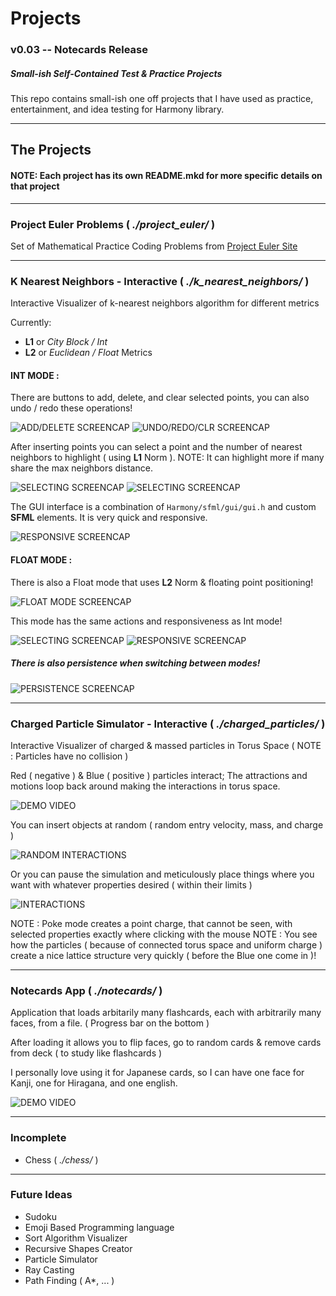 # Projects
### v0.03 -- Notecards Release
##### Small-ish Self-Contained Test & Practice Projects
This repo contains small-ish one off projects that I have used as practice, entertainment, and idea testing for Harmony library.

---
## The Projects

#### NOTE: Each project has its own README.mkd for more specific details on that project

---
### Project Euler Problems ( *./project_euler/* )
Set of Mathematical Practice Coding Problems from [Project Euler Site](https://projecteuler.net/)

---
### K Nearest Neighbors - Interactive ( *./k\_nearest\_neighbors/* )
Interactive Visualizer of k-nearest neighbors algorithm for different metrics

Currently:

* **L1** or *City Block / Int*
* **L2** or *Euclidean / Float* Metrics

#### INT MODE :
There are buttons to add, delete, and clear selected points, you can also undo / redo these operations!

![ADD/DELETE SCREENCAP](https://github.com/b-j-roberts/Projects/raw/master/demos/k_nearest_neighbors/int_mode_screencap.gif)
![UNDO/REDO/CLR SCREENCAP](https://github.com/b-j-roberts/Projects/raw/master/demos/k_nearest_neighbors/int_undo_redo_screencap.gif)

After inserting points you can select a point and the number of nearest neighbors to highlight ( using **L1** Norm ). 
NOTE: It can highlight more if many share the max neighbors distance.

![SELECTING SCREENCAP](https://github.com/b-j-roberts/Projects/raw/master/demos/k_nearest_neighbors/int_selecting_screencap.gif)
![SELECTING SCREENCAP](https://github.com/b-j-roberts/Projects/raw/master/demos/k_nearest_neighbors/int_selecting_screencap_2.gif)

The GUI interface is a combination of `Harmony/sfml/gui/gui.h` and custom **SFML** elements. It is very quick and responsive.

![RESPONSIVE SCREENCAP](https://github.com/b-j-roberts/Projects/raw/master/demos/k_nearest_neighbors/int_responsive_screencap.gif)

#### FLOAT MODE :
There is also a Float mode that uses **L2** Norm & floating point positioning!

![FLOAT MODE SCREENCAP](https://github.com/b-j-roberts/Projects/raw/master/demos/k_nearest_neighbors/float_mode_screencap.gif)

This mode has the same actions and responsiveness as Int mode!

![SELECTING SCREENCAP](https://github.com/b-j-roberts/Projects/raw/master/demos/k_nearest_neighbors/float_select_screencap.gif)
![RESPONSIVE SCREENCAP](https://github.com/b-j-roberts/Projects/raw/master/demos/k_nearest_neighbors/float_responsive_screencap.gif)

##### There is also persistence when switching between modes!

![PERSISTENCE SCREENCAP](https://github.com/b-j-roberts/Projects/raw/master/demos/k_nearest_neighbors/mode_persistence_screencap.gif)

---
### Charged Particle Simulator - Interactive ( *./charged_particles/* )
Interactive Visualizer of charged & massed particles in Torus Space ( NOTE : Particles have no collision )


Red ( negative ) & Blue ( positive ) particles interact; The attractions and motions loop back around making the interactions in torus space.

![DEMO VIDEO](https://github.com/b-j-roberts/Projects/raw/master/demos/charged_particles/charge_miniclip.gif)

You can insert objects at random ( random entry velocity, mass, and charge )

![RANDOM INTERACTIONS](https://github.com/b-j-roberts/Projects/raw/master/demos/charged_particles/random_charged_screencap.gif)

Or you can pause the simulation and meticulously place things where you want with whatever properties desired ( within their limits )

![INTERACTIONS](https://github.com/b-j-roberts/Projects/raw/master/demos/charged_particles/explosion_charged_screencap.gif)

NOTE : Poke mode creates a point charge, that cannot be seen, with selected properties exactly where clicking with the mouse
NOTE : You see how the particles ( because of connected torus space and uniform charge ) create a nice lattice structure very quickly ( before the Blue one come in )!

---
### Notecards App ( *./notecards/* )
Application that loads arbitarily many flashcards, each with arbitrarily many faces, from a file. ( Progress bar on the bottom )

After loading it allows you to flip faces, go to random cards & remove cards from deck ( to study like flashcards )

I personally love using it for Japanese cards, so I can have one face for Kanji, one for Hiragana, and one english.

![DEMO VIDEO](https://github.com/b-j-roberts/Projects/raw/master/demos/notecards/notecard_demo_screencap.gif)

---
### Incomplete
* Chess ( *./chess/* )

---
### Future Ideas
* Sudoku
* Emoji Based Programming language
* Sort Algorithm Visualizer
* Recursive Shapes Creator
* Particle Simulator
* Ray Casting
* Path Finding ( A*, ... )
